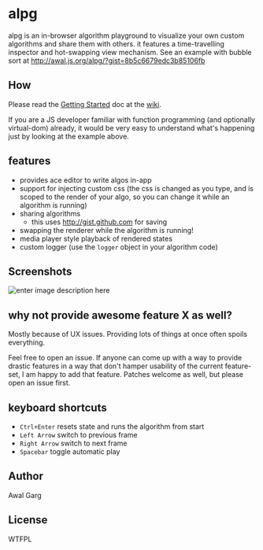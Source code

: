 # alpg

alpg is an in-browser algorithm playground to visualize your own custom algorithms and share them with others. it features a time-travelling inspector and hot-swapping view mechanism.
See an example with bubble sort at http://awal.js.org/alpg/?gist=8b5c6679edc3b85106fb

## How

Please read the [Getting Started](https://github.com/awalGarg/alpg/wiki/Writing-algorithms-for-the-app---%22Getting-Started%22) doc at the [wiki](https://github.com/awalGarg/alpg/wiki/).

If you are a JS developer familiar with function programming (and optionally virtual-dom) already, it would be very easy to understand what's happening just by looking at the example above.

## features

- provides ace editor to write algos in-app
- support for injecting custom css (the css is changed as you type, and is scoped to the render of your algo, so you can change it while an algorithm is running)
- sharing algorithms
	- this uses http://gist.github.com for saving
- swapping the renderer while the algorithm is running!
- media player style playback of rendered states
- custom logger (use the `logger` object in your algorithm code)

## Screenshots

![enter image description here](http://i.imgur.com/3kH3b1p.png "I know you want a gif. but.. I use linux. 'nuf said")

## why not provide awesome feature X as well?
Mostly because of UX issues. Providing lots of things at once often spoils everything.

Feel free to open an issue. If anyone can come up with a way to provide drastic features in a way that don't hamper usability of the current feature-set, I am happy to add that feature. Patches welcome as well, but please open an issue first.

## keyboard shortcuts

- `Ctrl+Enter` resets state and runs the algorithm from start
- `Left Arrow` switch to previous frame
- `Right Arrow` switch to next frame
- `Spacebar` toggle automatic play

## Author
Awal Garg

## License
WTFPL
